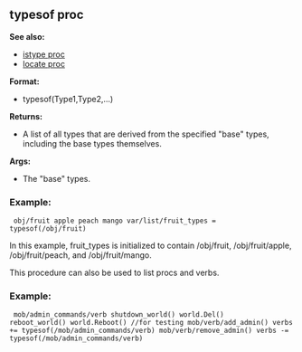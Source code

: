 ## typesof proc
**See also:**
*   [istype proc](/proc/istype)
*   [locate proc](/proc/locate)
<!-- -->
**Format:**
*   typesof(Type1,Type2,\...)
<!-- -->
**Returns:**
*   A list of all types that are derived from the specified \"base\"
    types, including the base types themselves.
<!-- -->
**Args:**
*   The \"base\" types.
### Example:

```
 obj/fruit apple peach mango var/list/fruit_types =
typesof(/obj/fruit) 
```
 

In this example, fruit_types is
initialized to contain /obj/fruit, /obj/fruit/apple, /obj/fruit/peach,
and /obj/fruit/mango. 

This procedure can also be used to list
procs and verbs.
### Example:

```
 mob/admin_commands/verb shutdown_world() world.Del()
reboot_world() world.Reboot() //for testing mob/verb/add_admin() verbs
+= typesof(/mob/admin_commands/verb) mob/verb/remove_admin() verbs -=
typesof(/mob/admin_commands/verb) 
```
